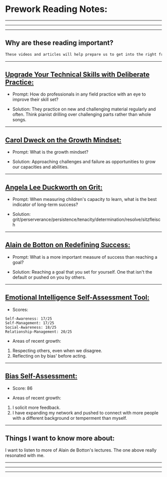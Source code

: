 # **Prework Reading Notes:**

---
---
---

## Why are these reading important?

```markdown
These videos and articles will help prepare us to get into the right frame of mind for success in 401 Python
```

---

## [**Upgrade Your Technical Skills with Deliberate Practice:**](class-reading-prework-growth-mindset.md)

* Prompt: How do professionals in any field practice with an eye to improve their skill set?

* Solution: They practice on new and challenging material regularly and often. Think pianist drilling over challenging parts rather than whole songs.

---

## [**Carol Dweck on the Growth Mindset:**](https://www.ted.com/talks/carol_dweck_the_power_of_believing_that_you_can_improve?language=en)

* Prompt: What is the growth mindset?

* Solution: Approaching challenges and failure as opportunities to grow our capacities and abilities.

---

## [**Angela Lee Duckworth on Grit:**](https://www.ted.com/talks/angela_lee_duckworth_grit_the_power_of_passion_and_perseverance)

* Prompt: When measuring children's capacity to learn, what is the best indicator of long-term success?

* Solution: grit/perserverance/persistence/tenacity/determination/resolve/sitzfleisch

---

## [**Alain de Botton on Redefining Success:**](https://www.ted.com/talks/alain_de_botton_a_kinder_gentler_philosophy_of_success)

* Prompt: What is a more important measure of success than reaching a goal?

* Solution: Reaching a goal that you set for yourself. One that isn't the default or pushed on you by others.

---

## [**Emotional Intelligence Self-Assessment Tool:**](https://codefellows.github.io/common_curriculum/career_coaching/201/emotional-intelligence-assessment.pdf)

* Scores:

```
Self-Awareness: 17/25
Self-Management: 17/25
Social-Awareness: 18/25
Relationship-Management: 20/25
```

* Areas of recent growth:

1. Respecting others, even when we disagree.
1. Reflecting on by bias' before acting.

---

## [**Bias Self-Assessment:**](https://codefellows.github.io/common_curriculum/career_coaching/301/bias-assessment.pdf)

* Score: 86

* Areas of recent growth:

1. I solicit more feedback.
1. I have expanding my network and pushed to connect with more people with a different background or temperment than myself.

---

## **Things I want to know more about:**

I want to listen to more of Alain de Botton's lectures. The one above really resonated with me.


---
---
---